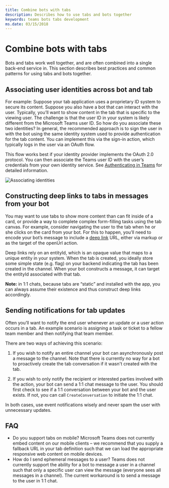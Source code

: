 ```yaml
---
title: Combine bots with tabs
description: Describes how to use tabs and bots together
keywords: teams bots tabs development
ms.date: 03/15/2018
---
```

# Combine bots with tabs

Bots and tabs work well together, and are often combined into a single back-end service in. This section describes best practices and common patterns for using tabs and bots together.

## Associating user identities across bot and tab

For example:
Suppose your tab application uses a proprietary ID system to secure its content. Suppose you also have a bot that can interact with the user. Typically, you’ll want to show content in the tab that is specific to the viewing user. The challenge is that the user ID in your system is likely different from the Microsoft Teams user ID. So how do you associate these two identities?
In general, the recommended approach is to sign the user in with the bot using the same identity system used to provide authentication for the tab content. You can implement this via the sign-in action, which typically logs in the user via an OAuth flow.

This flow works best if your identity provider implements the OAuth 2.0 protocol. You can then associate the Teams user ID with the user’s credentials from your own identity service. See [Authenticating in Teams](~/concepts/authentication/authentication) for detailed information.

   ![Associating identities](~/assets/images/bots/associating_contexts.png)

## Constructing deep links to tabs in messages from your bot

You may want to use tabs to show more content than can fit inside of a card, or provide a way to complete complex form-filling tasks using the tab canvas. For example, consider navigating the user to the tab when he or she clicks on the card from your bot. For this to happen, you’ll need to encode your bot’s message to include a [deep link](~/concepts/deep-links) URL, either via markup or as the target of the openUrl action.

Deep links rely on an entityId, which is an opaque value that maps to a unique entity in your system. When the tab is created, you ideally store some simple state (e.g. flag) on your backend indicating the tab has been created in the channel. When your bot constructs a message, it can target the entityId associated with that tab.

**Note:** in 1:1 chats, because tabs are “static” and installed with the app, you can always assume their existence and thus construct deep links accordingly.

## Sending notifications for tab updates

Often you’ll want to notify the end user whenever an update or a user action occurs in a tab. An example scenario is assigning a task or ticket to a fellow team member and then notifying that team member.

There are two ways of achieving this scenario:

1. If you wish to notify an entire channel your bot can asynchronously post a message to the channel. Note that there is currently no way for a bot to proactively create the tab conversation if it wasn't created with the tab.

2. If you wish to only notify the recipient or interested parties involved with the action, your bot can send a 1:1 chat message to the user. You should first check to see if a 1:1 conversation between your bot and the user exists. If not, you can call `CreateConversation` to initiate the 1:1 chat.

In both cases, use event notifications wisely and never spam the user with unnecessary updates.

## FAQ

- Do you support tabs on mobile?
  Microsoft Teams does not currently embed content on our mobile clients – we recommend that you supply a fallback URL in your tab definition such that we can load the appropriate responsive web content on mobile devices.
- How do I send ephemeral messages to a user?
  Teams does not currently support the ability for a bot to message a user in a channel such that only a specific user can view the message (everyone sees all messages in a channel). The current workaround is to send a message to the user in 1:1 chat.